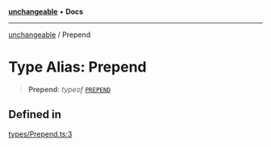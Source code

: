 [**unchangeable**](../README.md) • **Docs**

***

[unchangeable](../README.md) / Prepend

# Type Alias: Prepend

> **Prepend**: *typeof* [`PREPEND`](../variables/PREPEND.md)

## Defined in

[types/Prepend.ts:3](https://github.com/nevoland/unchangeable/blob/ad66755f095504a94d40a3a96d1734780b3bf9ee/lib/types/Prepend.ts#L3)
